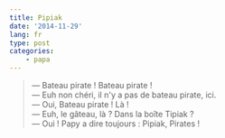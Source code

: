 ```yaml
---
title: Pipiak
date: '2014-11-29'
lang: fr
type: post
categories:
    - papa
---
```


> — Bateau pirate ! Bateau pirate !  
> — Euh non chéri, il n'y a pas de bateau pirate, ici.  
> — Oui, Bateau pirate ! Là !  
> — Euh, le gâteau, là ? Dans la boîte Tipiak ?  
> — Oui ! Papy a dire toujours : Pipiak, Pirates !

